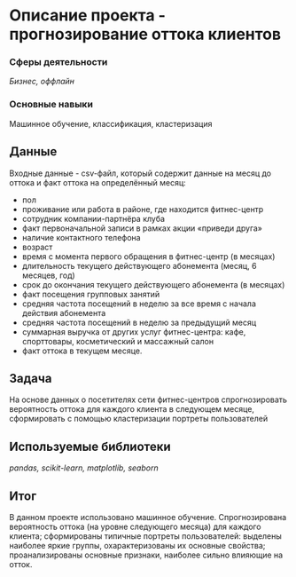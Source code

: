 # Описание проекта - прогнозирование оттока клиентов

### Сферы деятельности

*Бизнес, оффлайн*

### Основные навыки

Машинное обучение, классификация, кластеризация

## Данные

Входные данные - csv-файл, который содержит данные на месяц до оттока и факт оттока на определённый месяц: 

- пол
- проживание или работа в районе, где находится фитнес-центр
- сотрудник компании-партнёра клуба
- факт первоначальной записи в рамках акции «приведи друга»
- наличие контактного телефона
- возраст
- время с момента первого обращения в фитнес-центр (в месяцах)
- длительность текущего действующего абонемента (месяц, 6 месяцев, год)
- срок до окончания текущего действующего абонемента (в месяцах)
- факт посещения групповых занятий
- средняя частота посещений в неделю за все время с начала действия абонемента
- средняя частота посещений в неделю за предыдущий месяц
- суммарная выручка от других услуг фитнес-центра: кафе, спорттовары, косметический и массажный салон
- факт оттока в текущем месяце.

## Задача

На основе данных о посетителях сети фитнес-центров спрогнозировать вероятность оттока для каждого клиента в следующем месяце, сформировать с помощью кластеризации портреты пользователей

## Используемые библиотеки

*pandas, scikit-learn, matplotlib, seaborn*

## Итог

В данном проекте использовано машинное обучение. Спрогнозирована вероятность оттока (на уровне следующего месяца) для каждого клиента; сформированы типичные портреты пользователей: выделены наиболее яркие группы, охарактеризованы их основные свойства; проанализированы основные признаки, наиболее сильно влияющие на отток.
